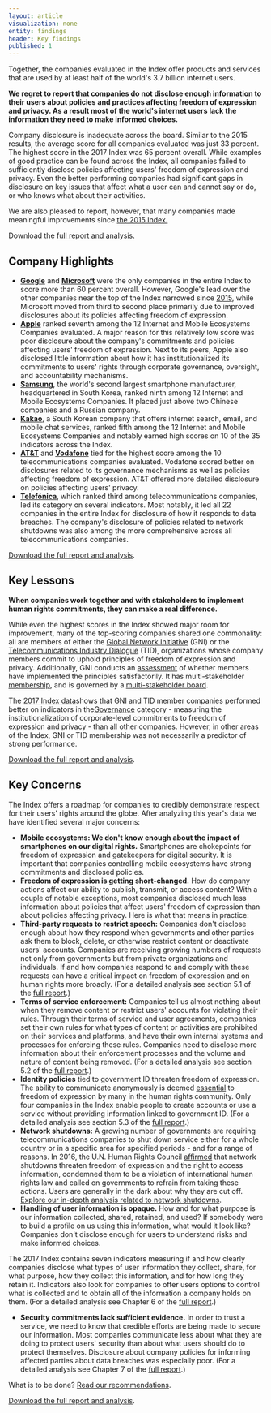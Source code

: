 ```yaml
---
layout: article
visualization: none
entity: findings
header: Key findings
published: 1
---
```

Together, the companies evaluated in the Index offer products and services that are used by at least half of the world's 3.7 billion internet users.

**We regret to report that companies do not disclose enough information to their users about policies and practices affecting freedom of expression and privacy. As a result most of the world's internet users lack the information they need to make informed choices.**

Company disclosure is inadequate across the board. Similar to the 2015 results, the average score for all companies evaluated was just 33 percent. The highest score in the 2017 Index was 65 percent overall. While examples of good practice can be found across the Index, all companies failed to sufficiently disclose policies affecting users' freedom of expression and privacy. Even the better performing companies had significant gaps in disclosure on key issues that affect what a user can and cannot say or do, or who knows what about their activities.

We are also pleased to report, however, that many companies made meaningful improvements since [the 2015 Index.](https://rankingdigitalrights.org/index2015/)

Download the [full report and analysis.](/download)

Company Highlights
------------------

- [**Google**](https://rankingdigitalrights.org/index2017/companies/google) and [**Microsoft**](https://rankingdigitalrights.org/index2017/companies/microsoft) were the only companies in the entire Index to score more than 60 percent overall. However, Google's lead over the other companies near the top of the Index narrowed since [2015](https://rankingdigitalrights.org/index2015/), while Microsoft moved from third to second place primarily due to improved disclosures about its policies affecting freedom of expression.
- [**Apple**](https://rankingdigitalrights.org/index2017/companies/apple) ranked seventh among the 12 Internet and Mobile Ecosystems Companies evaluated. A major reason for this relatively low score was poor disclosure about the company's commitments and policies affecting users' freedom of expression. Next to its peers, Apple also disclosed little information about how it has institutionalized its commitments to users' rights through corporate governance, oversight, and accountability mechanisms.
- [**Samsung**](https://rankingdigitalrights.org/index2017/companies/samsung), the world's second largest smartphone manufacturer, headquartered in South Korea, ranked ninth among 12 Internet and Mobile Ecosystems Companies. It placed just above two Chinese companies and a Russian company.
- [**Kakao**](https://rankingdigitalrights.org/index2017/companies/kakao), a South Korean company that offers internet search, email, and mobile chat services, ranked fifth among the 12 Internet and Mobile Ecosystems Companies and notably earned high scores on 10 of the 35 indicators across the Index.
- [**AT&T**](https://rankingdigitalrights.org/index2017/companies/att) and [**Vodafone**](https://rankingdigitalrights.org/index2017/companies/vodafone) tied for the highest score among the 10 telecommunications companies evaluated. Vodafone scored better on disclosures related to its governance mechanisms as well as policies affecting freedom of expression. AT&T offered more detailed disclosure on policies affecting users' privacy.
- [**Telefónica**](https://rankingdigitalrights.org/index2017/companies/telefonica), which ranked third among telecommunications companies, led its category on several indicators. Most notably, it led all 22 companies in the entire Index for disclosure of how it responds to data breaches. The company's disclosure of policies related to network shutdowns was also among the more comprehensive across all telecommunications companies.

[Download the full report and analysis](https://rankingdigitalrights.org/index2017/download).

Key Lessons
-----------

**When companies work together and with stakeholders to implement human rights commitments, they can make a real difference.**

While even the highest scores in the Index showed major room for improvement, many of the top-scoring companies shared one commonality: all are members of either the [Global Network Initiative](https://globalnetworkinitiative.org/) (GNI) or the [Telecommunications Industry Dialogue](http://www.telecomindustrydialogue.org/) (TID), organizations whose company members commit to uphold principles of freedom of expression and privacy. Additionally, GNI conducts an [assessment](http://globalnetworkinitiative.org/content/public-report-201516-independent-company-assessments-0) of whether members have implemented the principles satisfactorily. It has multi-stakeholder [membership](http://globalnetworkinitiative.org/participants/index.php), and is governed by a [multi-stakeholder board](http://globalnetworkinitiative.org/content/gni-board-directors).

The [2017 Index data](https://rankingdigitalrights.org/index2017/indicators)shows that GNI and TID member companies performed better on indicators in the[Governance](https://rankingdigitalrights.org/index2017/categories/governance) category - measuring the institutionalization of corporate-level commitments to freedom of expression and privacy - than all other companies. However, in other areas of the Index, GNI or TID membership was not necessarily a predictor of strong performance.

[Download the full report and analysis](https://rankingdigitalrights.org/index2017/download).

Key Concerns
------------

The Index offers a roadmap for companies to credibly demonstrate respect for their users' rights around the globe. After analyzing this year's data we have identified several major concerns:

- **Mobile ecosystems: We don't know enough about the impact of smartphones on our digital rights.** Smartphones are chokepoints for freedom of expression and gatekeepers for digital security. It is important that companies controlling mobile ecosystems have strong commitments and disclosed policies.
- **Freedom of expression is getting short-changed.** How do company actions affect our ability to publish, transmit, or access content? With a couple of notable exceptions, most companies disclosed much less information about policies that affect users' freedom of expression than about policies affecting privacy. Here is what that means in practice:
- **Third-party requests to restrict speech:** Companies don't disclose enough about how they respond when governments and other parties ask them to block, delete, or otherwise restrict content or deactivate users' accounts. Companies are receiving growing numbers of requests not only from governments but from private organizations and individuals. If and how companies respond to and comply with these requests can have a critical impact on freedom of expression and on human rights more broadly. (For a detailed analysis see section 5.1 of the [full report](https://rankingdigitalrights.org/download).)
- **Terms of service enforcement:** Companies tell us almost nothing about when they remove content or restrict users' accounts for violating their rules. Through their terms of service and user agreements, companies set their own rules for what types of content or activities are prohibited on their services and platforms, and have their own internal systems and processes for enforcing these rules. Companies need to disclose more information about their enforcement processes and the volume and nature of content being removed. (For a detailed analysis see section 5.2 of the [full report](https://rankingdigitalrights.org/download).)
- **Identity policies** tied to government ID threaten freedom of expression. The ability to communicate anonymously is deemed [essential](http://ap.ohchr.org/documents/dpage_e.aspx?si=A/HRC/29/32) to freedom of expression by many in the human rights community. Only four companies in the Index enable people to create accounts or use a service without providing information linked to government ID. (For a detailed analysis see section 5.3 of the [full report](https://rankingdigitalrights.org/download).)
- **Network shutdowns:** A growing number of governments are requiring telecommunications companies to shut down service either for a whole country or in a specific area for specified periods - and for a range of reasons. In 2016, the U.N. Human Rights Council [affirmed](http://ap.ohchr.org/documents/dpage_e.aspx?si=A/HRC/32/L.20) that network shutdowns threaten freedom of expression and the right to access information, condemned them to be a violation of international human rights law and called on governments to refrain from taking these actions. Users are generally in the dark about why they are cut off. [Explore our in-depth analysis related to network shutdowns](https://rankingdigitalrights.org/index2017/findings/networkshutdowns).
- **Handling of user information is opaque.** How and for what purpose is our information collected, shared, retained, and used? If somebody were to build a profile on us using this information, what would it look like? Companies don't disclose enough for users to understand risks and make informed choices.

The 2017 Index contains seven indicators measuring if and how clearly companies disclose what types of user information they collect, share, for what purpose, how they collect this information, and for how long they retain it. Indicators also look for companies to offer users options to control what is collected and to obtain all of the information a company holds on them. (For a detailed analysis see Chapter 6 of the [full report](https://rankingdigitalrights.org/download).)

- **Security commitments lack sufficient evidence.** In order to trust a service, we need to know that credible efforts are being made to secure our information. Most companies communicate less about what they are doing to protect users' security than about what users should do to protect themselves. Disclosure about company policies for informing affected parties about data breaches was especially poor. (For a detailed analysis see Chapter 7 of the [full report](https://rankingdigitalrights.org/download).)

What is to be done? [Read our recommendations](https://rankingdigitalrights.org/index2017/findings/recommendations).

[Download the full report and analysis](https://rankingdigitalrights.org/index2017/download).